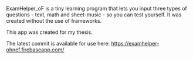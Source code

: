 ExamHelper_oF is a tiny learning program that lets you input three types of questions - text, math and sheet-music - so you can test yourself. It was created without the use of frameworks.

This app was created for my thesis. 

The latest commit is available for use here: https://examhelper-ohnef.firebaseapp.com/
